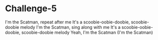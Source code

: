 # Challenge-5
I'm the Scatman, repeat after me
It's a scoobie-oobie-doobie, scoobie-doobie melody
I'm the Scatman, sing along with me
It's a scoobie-oobie-doobie, scoobie-doobie melody
Yeah, I'm the Scatman (I'm the Scatman)
